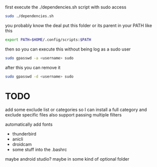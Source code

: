 first execute the ./dependencies.sh script with sudo access
```bash
sudo ./dependencies.sh
```

you probably know the deal put this folder or its parent in your PATH
like this

```bash
export PATH=$HOME/.config/scripts:$PATH
```

then so you can execute this without being log as a sudo user

```bash
sudo gpasswd -a <username> sudo
```

after this you can remove it
```bash
sudo gpasswd -d <username> sudo
```

# TODO

add some exclude list or categories so I can install a full category and exclude specific files
also support passing multiple filters

automatically add fonts

- thunderbird
- anicli
- droidcam
- some stuff into the .bashrc

maybe android studio? maybe in some kind of optional folder
